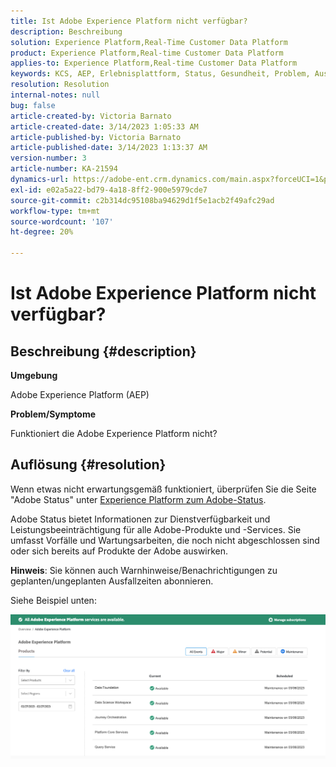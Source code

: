 ```yaml
---
title: Ist Adobe Experience Platform nicht verfügbar?
description: Beschreibung
solution: Experience Platform,Real-Time Customer Data Platform
product: Experience Platform,Real-time Customer Data Platform
applies-to: Experience Platform,Real-time Customer Data Platform
keywords: KCS, AEP, Erlebnisplattform, Status, Gesundheit, Problem, Ausfall
resolution: Resolution
internal-notes: null
bug: false
article-created-by: Victoria Barnato
article-created-date: 3/14/2023 1:05:33 AM
article-published-by: Victoria Barnato
article-published-date: 3/14/2023 1:13:37 AM
version-number: 3
article-number: KA-21594
dynamics-url: https://adobe-ent.crm.dynamics.com/main.aspx?forceUCI=1&pagetype=entityrecord&etn=knowledgearticle&id=16201d51-04c2-ed11-83ff-6045bd006d92
exl-id: e02a5a22-bd79-4a18-8ff2-900e5979cde7
source-git-commit: c2b314dc95108ba94629d1f5e1acb2f49afc29ad
workflow-type: tm+mt
source-wordcount: '107'
ht-degree: 20%

---
```


# Ist Adobe Experience Platform nicht verfügbar?

## Beschreibung {#description}


<b>Umgebung</b>

Adobe Experience Platform (AEP)

<b>Problem/Symptome</b>

Funktioniert die Adobe Experience Platform nicht?


## Auflösung {#resolution}


Wenn etwas nicht erwartungsgemäß funktioniert, überprüfen Sie die Seite &quot;Adobe Status&quot; unter [Experience Platform zum Adobe-Status](https://status.adobe.com/cloud/experience_platform#/).

Adobe Status bietet Informationen zur Dienstverfügbarkeit und Leistungsbeeinträchtigung für alle Adobe-Produkte und -Services. Sie umfasst Vorfälle und Wartungsarbeiten, die noch nicht abgeschlossen sind oder sich bereits auf Produkte der Adobe auswirken.

<b>Hinweis</b>: Sie können auch Warnhinweise/Benachrichtigungen zu geplanten/ungeplanten Ausfallzeiten abonnieren.

Siehe Beispiel unten:

![](assets/dc4ebf6a-94b6-ed11-83fe-6045bd006a22.png)

